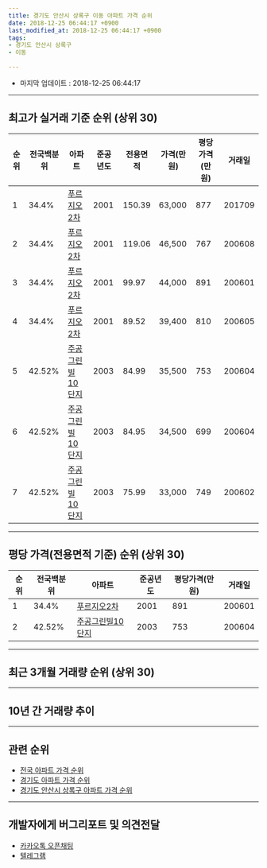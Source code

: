 ```yaml
---
title: 경기도 안산시 상록구 이동 아파트 가격 순위
date: 2018-12-25 06:44:17 +0900
last_modified_at: 2018-12-25 06:44:17 +0900
tags:
- 경기도 안산시 상록구
- 이동

---
```


* 마지막 업데이트 : 2018-12-25 06:44:17

---

## 최고가 실거래 기준 순위 (상위 30)


|순위|전국백분위|아파트|준공년도|전용면적|가격(만원)|평당가격(만원)|거래일|
|---|---|---|---|---|---|---|---|
|1|34.4%|[푸르지오2차](https://search.naver.com/search.naver?query=%EA%B2%BD%EA%B8%B0%EB%8F%84+%EC%95%88%EC%82%B0%EC%8B%9C+%EC%83%81%EB%A1%9D%EA%B5%AC+%EC%9D%B4%EB%8F%99+%ED%91%B8%EB%A5%B4%EC%A7%80%EC%98%A42%EC%B0%A8)|2001|150.39|63,000|877|201709|
|2|34.4%|[푸르지오2차](https://search.naver.com/search.naver?query=%EA%B2%BD%EA%B8%B0%EB%8F%84+%EC%95%88%EC%82%B0%EC%8B%9C+%EC%83%81%EB%A1%9D%EA%B5%AC+%EC%9D%B4%EB%8F%99+%ED%91%B8%EB%A5%B4%EC%A7%80%EC%98%A42%EC%B0%A8)|2001|119.06|46,500|767|200608|
|3|34.4%|[푸르지오2차](https://search.naver.com/search.naver?query=%EA%B2%BD%EA%B8%B0%EB%8F%84+%EC%95%88%EC%82%B0%EC%8B%9C+%EC%83%81%EB%A1%9D%EA%B5%AC+%EC%9D%B4%EB%8F%99+%ED%91%B8%EB%A5%B4%EC%A7%80%EC%98%A42%EC%B0%A8)|2001|99.97|44,000|891|200601|
|4|34.4%|[푸르지오2차](https://search.naver.com/search.naver?query=%EA%B2%BD%EA%B8%B0%EB%8F%84+%EC%95%88%EC%82%B0%EC%8B%9C+%EC%83%81%EB%A1%9D%EA%B5%AC+%EC%9D%B4%EB%8F%99+%ED%91%B8%EB%A5%B4%EC%A7%80%EC%98%A42%EC%B0%A8)|2001|89.52|39,400|810|200605|
|5|42.52%|[주공그린빌10단지](https://search.naver.com/search.naver?query=%EA%B2%BD%EA%B8%B0%EB%8F%84+%EC%95%88%EC%82%B0%EC%8B%9C+%EC%83%81%EB%A1%9D%EA%B5%AC+%EC%9D%B4%EB%8F%99+%EC%A3%BC%EA%B3%B5%EA%B7%B8%EB%A6%B0%EB%B9%8C10%EB%8B%A8%EC%A7%80)|2003|84.99|35,500|753|200604|
|6|42.52%|[주공그린빌10단지](https://search.naver.com/search.naver?query=%EA%B2%BD%EA%B8%B0%EB%8F%84+%EC%95%88%EC%82%B0%EC%8B%9C+%EC%83%81%EB%A1%9D%EA%B5%AC+%EC%9D%B4%EB%8F%99+%EC%A3%BC%EA%B3%B5%EA%B7%B8%EB%A6%B0%EB%B9%8C10%EB%8B%A8%EC%A7%80)|2003|84.95|34,500|699|200604|
|7|42.52%|[주공그린빌10단지](https://search.naver.com/search.naver?query=%EA%B2%BD%EA%B8%B0%EB%8F%84+%EC%95%88%EC%82%B0%EC%8B%9C+%EC%83%81%EB%A1%9D%EA%B5%AC+%EC%9D%B4%EB%8F%99+%EC%A3%BC%EA%B3%B5%EA%B7%B8%EB%A6%B0%EB%B9%8C10%EB%8B%A8%EC%A7%80)|2003|75.99|33,000|749|200602|


---

## 평당 가격(전용면적 기준) 순위 (상위 30)


|순위|전국백분위|아파트|준공년도|평당가격(만원)|거래일|
|---|---|---|---|---|---|
|1|34.4%|[푸르지오2차](https://search.naver.com/search.naver?query=%EA%B2%BD%EA%B8%B0%EB%8F%84+%EC%95%88%EC%82%B0%EC%8B%9C+%EC%83%81%EB%A1%9D%EA%B5%AC+%EC%9D%B4%EB%8F%99+%ED%91%B8%EB%A5%B4%EC%A7%80%EC%98%A42%EC%B0%A8)|2001|891|200601|
|2|42.52%|[주공그린빌10단지](https://search.naver.com/search.naver?query=%EA%B2%BD%EA%B8%B0%EB%8F%84+%EC%95%88%EC%82%B0%EC%8B%9C+%EC%83%81%EB%A1%9D%EA%B5%AC+%EC%9D%B4%EB%8F%99+%EC%A3%BC%EA%B3%B5%EA%B7%B8%EB%A6%B0%EB%B9%8C10%EB%8B%A8%EC%A7%80)|2003|753|200604|


---

## 최근 3개월 거래량 순위 (상위 30)


<div style="width:100%;">
    <canvas id="deal_count_ranking" height="250"></canvas>
</div>


<script>
new Chart(document.getElementById("deal_count_ranking"), {
    type: 'horizontalBar',
    data: {
        labels: ['주공그린빌10단지'],
        datasets: [{
            label: '실거래 수',
            data: [3],
            borderColor: "rgba(255, 0, 128, 1)",
            backgroundColor: "rgba(255, 0, 128, 0.5)",
            fill: false,
        }]
    },
    options: {
        responsive: true,
        title: {
            display: true,
            text: '최근 3개월 거래량 순위'
        },
        tooltips: {
            mode: 'index',
            intersect: false,
            callbacks: {
                title: function(tooltipItems, data) {
                    return "실거래 수:";
                },
                label: function(tooltipItem, data) {
                    return data.labels[tooltipItem.index] + ": " + tooltipItem.xLabel;
                }
            }
        },
        hover: {
            mode: 'nearest',
            intersect: true
        },
        scales: {
            xAxes: [{
                display: true,
                scaleLabel: {
                    display: true,
                    labelString: '실거래 수'
                },
                ticks: {
                    suggestedMin: 0,
                }
            }],
            yAxes: [{
                display: true,
                ticks: {
                    autoSkip: false,
                    callback: function(value, index, values) {
                        if (value.length > 15)
                            return value.substr(0, 13) + "...";
                        else
                            return value;
                    }
                },
                scaleLabel: {
                    display: false,
                }
            }]
        }
    }
});

</script>


---

## 10년 간 거래량 추이


<div style="width:100%;">
    <canvas id="deal_progress" height="250"></canvas>
</div>

<script>
new Chart(document.getElementById("deal_progress"), {
    type: 'line',
    data: {
        labels: ['200812','200901','200902','200903','200904','200905','200906','200907','200908','200909','200910','200911','200912','201001','201002','201003','201004','201005','201006','201007','201008','201009','201010','201011','201012','201101','201102','201103','201104','201105','201106','201107','201108','201109','201110','201111','201112','201201','201202','201203','201204','201205','201206','201207','201208','201209','201210','201211','201212','201301','201302','201303','201304','201305','201306','201307','201308','201309','201310','201311','201312','201401','201402','201403','201404','201405','201406','201407','201408','201409','201410','201411','201412','201501','201502','201503','201504','201505','201506','201507','201508','201509','201510','201511','201512','201601','201602','201603','201604','201605','201606','201607','201608','201609','201610','201611','201612','201701','201702','201703','201704','201705','201706','201707','201708','201709','201710','201711','201712','201801','201802','201803','201804','201805','201806','201807','201808','201809','201810','201811','201812'],
        datasets: [{
            label: '실거래 수',
            pointRadius: 1,
            data: [2, 4, 2, 2, 1, 7, 8, 5, 4, 3, 1, 2, 1, 1, 0, 5, 4, 2, 1, 1, 1, 2, 9, 2, 6, 3, 4, 2, 1, 0, 4, 1, 5, 2, 2, 2, 1, 2, 4, 2, 3, 0, 2, 1, 2, 1, 4, 5, 4, 2, 2, 1, 2, 2, 5, 2, 2, 4, 6, 2, 2, 2, 4, 2, 2, 5, 3, 6, 7, 3, 5, 1, 1, 2, 4, 12, 4, 4, 7, 2, 2, 4, 4, 3, 1, 0, 2, 1, 2, 2, 3, 2, 3, 2, 4, 2, 2, 1, 3, 3, 2, 4, 3, 1, 1, 4, 0, 3, 0, 2, 0, 0, 1, 0, 4, 0, 1, 0, 1, 1, 1],
            borderColor: "rgba(255, 201, 14, 1)",
            backgroundColor: "rgba(255, 201, 14, 0.5)",
            fill: true,
        }]
    },
    options: {
        responsive: true,
        title: {
            display: true,
            text: '10년간 거래량 추이'
        },
        tooltips: {
            mode: 'index',
            intersect: false,
        },
        hover: {
            mode: 'nearest',
            intersect: true
        },
        scales: {
            xAxes: [{
                display: true,
                scaleLabel: {
                    display: true,
                    labelString: '년/월'
                }
            }],
            yAxes: [{
                display: true,
                ticks: {
                    suggestedMin: 0,
                },
                scaleLabel: {
                    display: true,
                    labelString: '실거래 수'
                }
            }]
        }
    }
});

</script>


---

## 관련 순위

- [전국 아파트 가격 순위](https://inasie.github.io/apt-ranking/전국)
- [경기도 아파트 가격 순위](https://inasie.github.io/apt-ranking/경기도)
- [경기도 안산시 상록구 아파트 가격 순위](https://inasie.github.io/apt-ranking/경기도-안산시-상록구)


---

## 개발자에게 버그리포트 및 의견전달

- [카카오톡 오픈채팅](https://open.kakao.com/o/gLJUAP4)
- [텔레그램](https://t.me/inasie)

